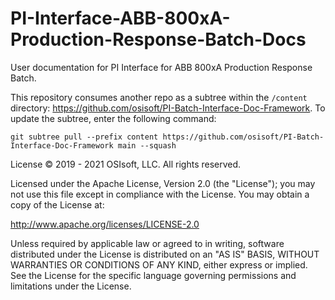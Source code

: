 # PI-Interface-ABB-800xA-Production-Response-Batch-Docs

User documentation for PI Interface for ABB 800xA Production Response Batch.

This repository consumes another repo as a subtree within the `/content` directory: https://github.com/osisoft/PI-Batch-Interface-Doc-Framework. To update the subtree, enter the following command:

`git subtree pull --prefix content https://github.com/osisoft/PI-Batch-Interface-Doc-Framework main --squash`

License &copy; 2019 - 2021 OSIsoft, LLC. All rights reserved.

Licensed under the Apache License, Version 2.0 (the "License"); you may not use this file except in compliance with the License. You may obtain a copy of the License at:

http://www.apache.org/licenses/LICENSE-2.0

Unless required by applicable law or agreed to in writing, software distributed under the License is distributed on an "AS IS" BASIS, WITHOUT WARRANTIES OR CONDITIONS OF ANY KIND, either express or implied. See the License for the specific language governing permissions and limitations under the License.

